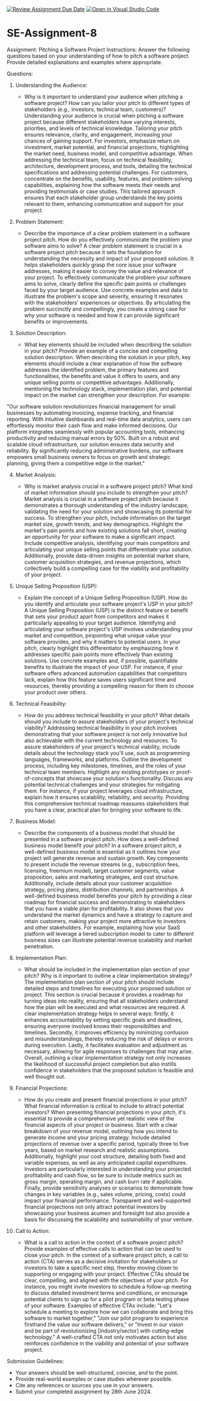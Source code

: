 [![Review Assignment Due Date](https://classroom.github.com/assets/deadline-readme-button-22041afd0340ce965d47ae6ef1cefeee28c7c493a6346c4f15d667ab976d596c.svg)](https://classroom.github.com/a/4bgukiqw)
[![Open in Visual Studio Code](https://classroom.github.com/assets/open-in-vscode-2e0aaae1b6195c2367325f4f02e2d04e9abb55f0b24a779b69b11b9e10269abc.svg)](https://classroom.github.com/online_ide?assignment_repo_id=15314718&assignment_repo_type=AssignmentRepo)
# SE-Assignment-8
 Assignment: Pitching a Software Project
 Instructions:
Answer the following questions based on your understanding of how to pitch a software project. Provide detailed explanations and examples where appropriate.

 Questions:

1. Understanding the Audience:
   - Why is it important to understand your audience when pitching a software project? How can you tailor your pitch to different types of stakeholders (e.g., investors, technical team, customers)?
Understanding your audience is crucial when pitching a software project because different stakeholders have varying interests, priorities, and levels of technical knowledge. Tailoring your pitch ensures relevance, clarity, and engagement, increasing your chances of gaining support. For investors, emphasize return on investment, market potential, and financial projections, highlighting the market need, business model, and competitive advantage. When addressing the technical team, focus on technical feasibility, architecture, development process, and tools, detailing the technical specifications and addressing potential challenges. For customers, concentrate on the benefits, usability, features, and problem-solving capabilities, explaining how the software meets their needs and providing testimonials or case studies. This tailored approach ensures that each stakeholder group understands the key points relevant to them, enhancing communication and support for your project.

2. Problem Statement:
   - Describe the importance of a clear problem statement in a software project pitch. How do you effectively communicate the problem your software aims to solve?
A clear problem statement is crucial in a software project pitch because it sets the foundation for understanding the necessity and impact of your proposed solution. It helps stakeholders quickly grasp the core issue your software addresses, making it easier to convey the value and relevance of your project. To effectively communicate the problem your software aims to solve, clearly define the specific pain points or challenges faced by your target audience. Use concrete examples and data to illustrate the problem's scope and severity, ensuring it resonates with the stakeholders' experiences or objectives. By articulating the problem succinctly and compellingly, you create a strong case for why your software is needed and how it can provide significant benefits or improvements.

3. Solution Description:
   - What key elements should be included when describing the solution in your pitch? Provide an example of a concise and compelling solution description.
When describing the solution in your pitch, key elements should include a clear explanation of how the software addresses the identified problem, the primary features and functionalities, the benefits and value it offers to users, and any unique selling points or competitive advantages. Additionally, mentioning the technology stack, implementation plan, and potential impact on the market can strengthen your description. For example:

"Our software solution revolutionizes financial management for small businesses by automating invoicing, expense tracking, and financial reporting. With intuitive dashboards and real-time data analytics, users can effortlessly monitor their cash flow and make informed decisions. Our platform integrates seamlessly with popular accounting tools, enhancing productivity and reducing manual errors by 50%. Built on a robust and scalable cloud infrastructure, our solution ensures data security and reliability. By significantly reducing administrative burdens, our software empowers small business owners to focus on growth and strategic planning, giving them a competitive edge in the market."

4. Market Analysis:
   - Why is market analysis crucial in a software project pitch? What kind of market information should you include to strengthen your pitch?
   Market analysis is crucial in a software project pitch because it demonstrates a thorough understanding of the industry landscape, validating the need for your solution and showcasing its potential for success. To strengthen your pitch, include information on the target market size, growth trends, and key demographics. Highlight the market's pain points and how existing solutions fall short, creating an opportunity for your software to make a significant impact. Include competitive analysis, identifying your main competitors and articulating your unique selling points that differentiate your solution. Additionally, provide data-driven insights on potential market share, customer acquisition strategies, and revenue projections, which collectively build a compelling case for the viability and profitability of your project.

5. Unique Selling Proposition (USP):
   - Explain the concept of a Unique Selling Proposition (USP). How do you identify and articulate your software project's USP in your pitch?
   A Unique Selling Proposition (USP) is the distinct feature or benefit that sets your product apart from competitors and makes it particularly appealing to your target audience. Identifying and articulating your software project's USP involves understanding your market and competition, pinpointing what unique value your software provides, and why it matters to potential users. In your pitch, clearly highlight this differentiator by emphasizing how it addresses specific pain points more effectively than existing solutions. Use concrete examples and, if possible, quantifiable benefits to illustrate the impact of your USP. For instance, if your software offers advanced automation capabilities that competitors lack, explain how this feature saves users significant time and resources, thereby providing a compelling reason for them to choose your product over others.

6. Technical Feasibility:
   - How do you address technical feasibility in your pitch? What details should you include to assure stakeholders of your project's technical viability?
Addressing technical feasibility in your pitch involves demonstrating that your software project is not only innovative but also achievable with the current technology and resources. To assure stakeholders of your project's technical viability, include details about the technology stack you'll use, such as programming languages, frameworks, and platforms. Outline the development process, including key milestones, timelines, and the roles of your technical team members. Highlight any existing prototypes or proof-of-concepts that showcase your solution's functionality. Discuss any potential technical challenges and your strategies for mitigating them. For instance, if your project leverages cloud infrastructure, explain how it ensures scalability, reliability, and security. Providing this comprehensive technical roadmap reassures stakeholders that you have a clear, practical plan for bringing your software to life.

7. Business Model:
   - Describe the components of a business model that should be presented in a software project pitch. How does a well-defined business model benefit your pitch?
   In a software project pitch, a well-defined business model is essential as it outlines how your project will generate revenue and sustain growth. Key components to present include the revenue streams (e.g., subscription fees, licensing, freemium model), target customer segments, value proposition, sales and marketing strategies, and cost structure. Additionally, include details about your customer acquisition strategy, pricing plans, distribution channels, and partnerships. A well-defined business model benefits your pitch by providing a clear roadmap for financial success and demonstrating to stakeholders that you have a viable plan for profitability. It also shows that you understand the market dynamics and have a strategy to capture and retain customers, making your project more attractive to investors and other stakeholders. For example, explaining how your SaaS platform will leverage a tiered subscription model to cater to different business sizes can illustrate potential revenue scalability and market penetration.


8. Implementation Plan:
   - What should be included in the implementation plan section of your pitch? Why is it important to outline a clear implementation strategy?
   The implementation plan section of your pitch should include detailed steps and timelines for executing your proposed solution or project. This section is crucial because it provides a roadmap for turning ideas into reality, ensuring that all stakeholders understand how the plan will be executed and what resources are required. A clear implementation strategy helps in several ways: firstly, it enhances accountability by setting specific goals and deadlines, ensuring everyone involved knows their responsibilities and timelines. Secondly, it improves efficiency by minimizing confusion and misunderstandings, thereby reducing the risk of delays or errors during execution. Lastly, it facilitates evaluation and adjustment as necessary, allowing for agile responses to challenges that may arise. Overall, outlining a clear implementation strategy not only increases the likelihood of successful project completion but also instills confidence in stakeholders that the proposed solution is feasible and well thought out.

9. Financial Projections:
   - How do you create and present financial projections in your pitch? What financial information is critical to include to attract potential investors?
   When presenting financial projections in your pitch, it's essential to provide a comprehensive yet realistic view of the financial aspects of your project or business. Start with a clear breakdown of your revenue model, outlining how you intend to generate income and your pricing strategy. Include detailed projections of revenue over a specific period, typically three to five years, based on market research and realistic assumptions. Additionally, highlight your cost structure, detailing both fixed and variable expenses, as well as any anticipated capital expenditures. Investors are particularly interested in understanding your projected profitability and cash flow, so be sure to include metrics such as gross margin, operating margin, and cash burn rate if applicable. Finally, provide sensitivity analyses or scenarios to demonstrate how changes in key variables (e.g., sales volume, pricing, costs) could impact your financial performance. Transparent and well-supported financial projections not only attract potential investors by showcasing your business acumen and foresight but also provide a basis for discussing the scalability and sustainability of your venture.

10. Call to Action:
    - What is a call to action in the context of a software project pitch? Provide examples of effective calls to action that can be used to close your pitch.
    In the context of a software project pitch, a call to action (CTA) serves as a decisive invitation for stakeholders or investors to take a specific next step, thereby moving closer to supporting or engaging with your project. Effective CTAs should be clear, compelling, and aligned with the objectives of your pitch. For instance, you might invite investors to schedule a follow-up meeting to discuss detailed investment terms and conditions, or encourage potential clients to sign up for a pilot program or beta testing phase of your software. Examples of effective CTAs include: "Let's schedule a meeting to explore how we can collaborate and bring this software to market together," "Join our pilot program to experience firsthand the value our software delivers," or "Invest in our vision and be part of revolutionizing [industry/sector] with cutting-edge technology." A well-crafted CTA not only motivates action but also reinforces confidence in the viability and potential of your software project.

 Submission Guidelines:
- Your answers should be well-structured, concise, and to the point.
- Provide real-world examples or case studies wherever possible.
- Cite any references or sources you use in your answers.
- Submit your completed assignment by 28th June 2024.



